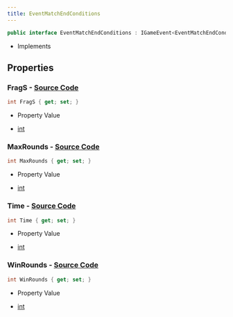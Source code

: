 ```yaml
---
title: EventMatchEndConditions
---
```


```csharp
public interface EventMatchEndConditions : IGameEvent<EventMatchEndConditions>
```

- Implements

## Properties

### **FragS** - [Source Code](https://github.com/swiftly-solution/swiftlys2/blob/main/managed/src/SwiftlyS2.Generated/GameEvents/Interfaces/EventMatchEndConditions.cs#L21)

```csharp
int FragS { get; set; }
```

- Property Value

- [int](https://learn.microsoft.com/dotnet/api/system.int32)

### **MaxRounds** - [Source Code](https://github.com/swiftly-solution/swiftlys2/blob/main/managed/src/SwiftlyS2.Generated/GameEvents/Interfaces/EventMatchEndConditions.cs#L26)

```csharp
int MaxRounds { get; set; }
```

- Property Value

- [int](https://learn.microsoft.com/dotnet/api/system.int32)

### **Time** - [Source Code](https://github.com/swiftly-solution/swiftlys2/blob/main/managed/src/SwiftlyS2.Generated/GameEvents/Interfaces/EventMatchEndConditions.cs#L36)

```csharp
int Time { get; set; }
```

- Property Value

- [int](https://learn.microsoft.com/dotnet/api/system.int32)

### **WinRounds** - [Source Code](https://github.com/swiftly-solution/swiftlys2/blob/main/managed/src/SwiftlyS2.Generated/GameEvents/Interfaces/EventMatchEndConditions.cs#L31)

```csharp
int WinRounds { get; set; }
```

- Property Value

- [int](https://learn.microsoft.com/dotnet/api/system.int32)

